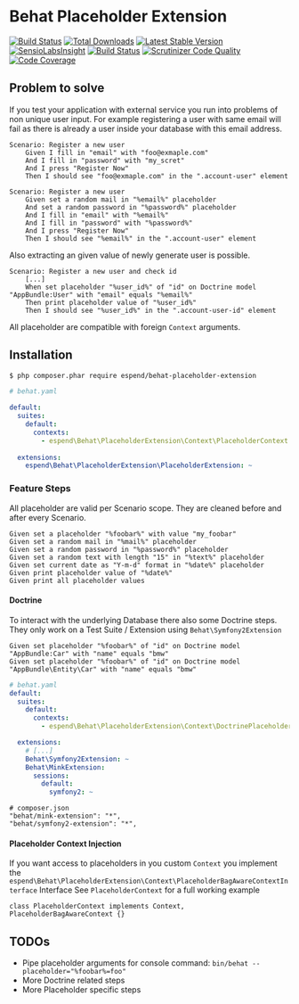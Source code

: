 # Behat Placeholder Extension

[![Build Status](https://travis-ci.org/Haehnchen/behat-placeholder-extension.svg?branch=master)](https://travis-ci.org/Haehnchen/behat-placeholder-extension)
[![Total Downloads](https://poser.pugx.org/espend/behat-placeholder-extension/downloads.png)](https://packagist.org/packages/espend/behat-placeholder-extension)
[![Latest Stable Version](https://poser.pugx.org/espend/behat-placeholder-extension/v/stable.png)](https://packagist.org/packages/espend/behat-placeholder-extension)
[![SensioLabsInsight](https://insight.sensiolabs.com/projects/bb3569b9-9c7c-48ce-97ea-91a4adf87c9c/mini.png)](https://insight.sensiolabs.com/projects/bb3569b9-9c7c-48ce-97ea-91a4adf87c9c)
[![Build Status](https://scrutinizer-ci.com/g/Haehnchen/behat-placeholder-extension/badges/build.png?b=master)](https://scrutinizer-ci.com/g/Haehnchen/behat-placeholder-extension/build-status/master)
[![Scrutinizer Code Quality](https://scrutinizer-ci.com/g/Haehnchen/behat-placeholder-extension/badges/quality-score.png?b=master)](https://scrutinizer-ci.com/g/Haehnchen/behat-placeholder-extension/?branch=master)
[![Code Coverage](https://scrutinizer-ci.com/g/Haehnchen/behat-placeholder-extension/badges/coverage.png?b=master)](https://scrutinizer-ci.com/g/Haehnchen/behat-placeholder-extension/?branch=master)

## Problem to solve


If you test your application with external service you run into problems of non unique user input.
For example registering a user with same email will fail as there is already a user inside your database with this email address.

```
Scenario: Register a new user
    Given I fill in "email" with "foo@exmaple.com"
    And I fill in "password" with "my_scret"
    And I press "Register Now"
    Then I should see "foo@exmaple.com" in the ".account-user" element

Scenario: Register a new user
    Given set a random mail in "%email%" placeholder
    And set a random password in "%password%" placeholder
    And I fill in "email" with "%email%"
    And I fill in "password" with "%password%"
    And I press "Register Now"
    Then I should see "%email%" in the ".account-user" element
```

Also extracting an given value of newly generate user is possible.

```
Scenario: Register a new user and check id
    [...]
    When set placeholder "%user_id%" of "id" on Doctrine model "AppBundle:User" with "email" equals "%email%"
    Then print placeholder value of "%user_id%"    
    Then I should see "%user_id%" in the ".account-user-id" element
```

All placeholder are compatible with foreign `Context` arguments.

## Installation

``` bash
$ php composer.phar require espend/behat-placeholder-extension
```

```yaml
# behat.yaml

default:
  suites:
    default:
      contexts:
        - espend\Behat\PlaceholderExtension\Context\PlaceholderContext
  
  extensions:
    espend\Behat\PlaceholderExtension\PlaceholderExtension: ~
```

### Feature Steps

All placeholder are valid per Scenario scope. They are cleaned before and after every Scenario.

```
Given set a placeholder "%foobar%" with value "my_foobar"
Given set a random mail in "%mail%" placeholder
Given set a random password in "%password%" placeholder
Given set a random text with length "15" in "%text%" placeholder
Given set current date as "Y-m-d" format in "%date%" placeholder
Given print placeholder value of "%date%"
Given print all placeholder values
```

#### Doctrine

To interact with the underlying Database there also some Doctrine steps.
They only work on a Test Suite / Extension using `Behat\Symfony2Extension`

```
Given set placeholder "%foobar%" of "id" on Doctrine model "AppBundle:Car" with "name" equals "bmw"
Given set placeholder "%foobar%" of "id" on Doctrine model "AppBundle\Entity\Car" with "name" equals "bmw"
```

```yaml
# behat.yaml
default:
  suites:
    default:
      contexts:
        - espend\Behat\PlaceholderExtension\Context\DoctrinePlaceholderContext

  extensions:
    # [...]
    Behat\Symfony2Extension: ~
    Behat\MinkExtension:
      sessions:
        default:
          symfony2: ~
```

```
# composer.json
"behat/mink-extension": "*",
"behat/symfony2-extension": "*",
```

#### Placeholder Context Injection

If you want access to placeholders in you custom `Context` you implement the `espend\Behat\PlaceholderExtension\Context\PlaceholderBagAwareContextInterface` Interface
See `PlaceholderContext` for a full working example

```
class PlaceholderContext implements Context, PlaceholderBagAwareContext {}
```

## TODOs

 - Pipe placeholder arguments for console command: `bin/behat --placeholder="%foobar%=foo"`
 - More Doctrine related steps
 - More Placeholder specific steps

 
